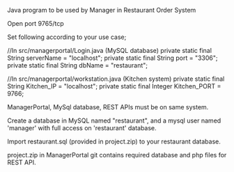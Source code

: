 Java program to be used by Manager in Restaurant Order System

Open port 9765/tcp

Set following according to your use case;

//In src/managerportal/Login.java (MySQL database)
    private static final String serverName = "localhost";
    private static final String port = "3306";
    private static final String dbName = "restaurant"; 

//In src/managerportal/workstation.java (Kitchen system)
    private static final String Kitchen_IP = "localhost";
    private static final Integer Kitchen_PORT = 9766;
	
ManagerPortal, MySql database, REST APIs must be on same system.

Create a database in MySQL named "restaurant", and a mysql user named 'manager' with full access on 'restaurant' database.

Import restaurant.sql (provided in project.zip) to your restaurant database.

project.zip in ManagerPortal git contains required database and php files for REST API.
